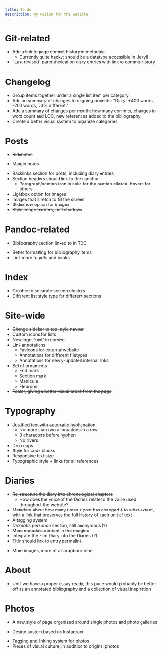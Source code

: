 ```yaml
---
title: To do
description: My vision for the website.
---
```


# Git-related
- ~~Add a link to page commit history in metadata~~
	* Currently quite hacky; should be a datatype accessible in Jekyll
- ~~"Last revised" parenthetical on diary entries with link to commit history~~

# Changelog
- Group items together under a single list item per category
- Add an summary of changes to ongoing projects: "Diary: +400 words, -200 words, 23% different."
- Add a summary of changes per month: how many commits, changes in word count and LOC, new references added to the bibliography
- Create a better visual system to organize categories

# Posts
- ~~Sidenotes~~
* Margin notes
- Backlinks section for posts, including diary entries
- Section headers should link to their anchor
	- Paragraph/section icon is solid for the section clicked, hovers for others
- Lightbox option for images
- Images that stretch to fill the screen
- Slideshow option for images
- ~~Style image borders, add shadows~~

# Pandoc-related
- Bibliography section linked to in TOC
* Better formatting for bibliography items
* Link more to pdfs and books

# Index
- ~~Graphic to separate section clusters~~
- Different list style type for different sections

# Site-wide
- ~~Change sidebar to top-style navbar~~
- Custom icons for lists
- ~~New logo, 'umt' in cursive~~
- Link annotations
	- Favicons for external website
	- Annotations for different filetypes
	* Annotations for newly-updated internal links
- Set of ornaments
	- End mark
	- Section mark
	- Manicule
	- Fleurons
- ~~Footer, giving a better visual break from the page~~

# Typography
- ~~Justified text with automatic hyphenation~~
	- No more than two annotations in a row
	- 3 characters before hyphen
	- No rivers
- Drop caps
- Style for code blocks
- ~~Responsive text size~~
- Typographic style + links for all references

# Diaries
- ~~Re-structure the diary into chronological chapters~~
	- How does the voice of the *Diaries* relate to the voice used throughout the website?
- Metadata about how many times a post has changed \& to what extent, with a link that preserves the full history of each unit of text
- A tagging system
- *Dramatis personae* section, still anonymous (?)
- More metadata content in the margins
- Integrate the Film Diary into the Diaries (?)
- Title should link to entry permalink
* More images, more of a scrapbook vibe

# About
- Until we have a proper essay ready, this page would probably be better off as an annotated bibliography and a collection of visual inspiration

# Photos

- A new style of page organized around single photos and photo galleries
* Design system based on Instagram
- Tagging and linking system for photos
- Pieces of visual culture, in addition to original photos
